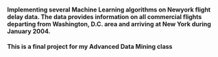 #### Implementing several Machine Learning algorithms on Newyork flight delay data. The data provides information on all commercial flights departing from Washington, D.C. area and arriving at New York during January 2004. 
#### This is a final project for my Advanced Data Mining class
